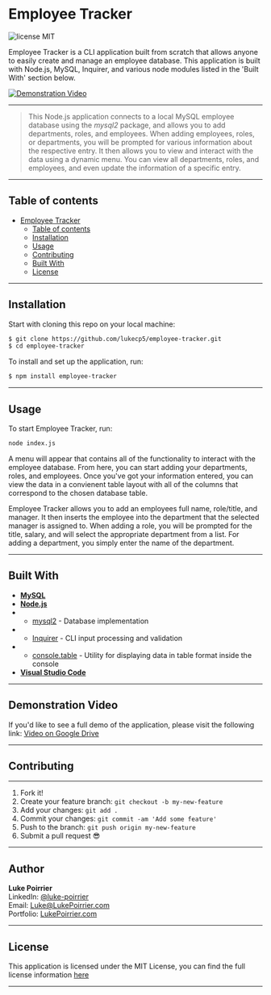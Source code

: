 # **Employee Tracker**
![license MIT](https://img.shields.io/badge/license-MIT-blue.svg)

 Employee Tracker is a CLI application built from scratch that allows anyone to easily create and manage an employee database. This application is built with Node.js, MySQL, Inquirer, and various node modules listed in the 'Built With' section below. 

[![Demonstration Video](https://github.com/lukecp5/employee-tracker/blob/58255f981bba01fc42bb18c41b7b459f185de19a/Assets/emp-tracker-gif.gif?raw=true)](https://drive.google.com/file/d/1NqhU8W-d0f6aTS-0DcA6_MjpmYvijm3-/view?usp=sharing)

---

> This Node.js application connects to a local MySQL employee database using the _mysql2_ package, and allows you to add departments, roles, and employees. When adding employees, roles, or departments, you will be prompted for various information about the respective entry. It then allows you to view and interact with the data using a dynamic menu. You can view all departments, roles, and employees, and even update the information of a specific entry.

---

## **Table of contents**

- [Employee Tracker](#employee-tracker)
  - [Table of contents](#table-of-contents)
  - [Installation](#installation)
  - [Usage](#usage)
  - [Contributing](#contributing)
  - [Built With](#built-with)
  - [License](#license)
---
## **Installation**

Start with cloning this repo on your local machine:

```sh
$ git clone https://github.com/lukecp5/employee-tracker.git
$ cd employee-tracker
```

To install and set up the application, run:

```sh
$ npm install employee-tracker
```

---

## **Usage**
To start Employee Tracker, run:
```sh
node index.js
```

A menu will appear that contains all of the functionality to interact with the employee database. From here, you can start adding your departments, roles, and employees. Once you've got your information entered, you can view the data in a convienent table layout with all of the columns that correspond to the chosen database table.

Employee Tracker allows you to add an employees full name, role/title, and manager. It then inserts the employee into the department that the selected manager is assigned to. When adding a role, you will be prompted for the title, salary, and will select the appropriate department from a list. For adding a department, you simply enter the name of the department.

---

## **Built With**
* [**MySQL**](https://www.mysql.com/) 
* [**Node.js**](https://nodejs.org/en/about/)
*  - [mysql2](https://www.npmjs.com/package/mysql2) - Database implementation 
*  - [Inquirer](https://www.npmjs.com/package/inquirer) - CLI input processing and validation
*  - [console.table](https://www.npmjs.com/package/console.table) - Utility for displaying data in table format inside the console
* [**Visual Studio Code**](https://code.visualstudio.com/)

---

## **Demonstration Video**
If you'd like to see a full demo of the application, please visit the following link: [Video on Google Drive](https://drive.google.com/file/d/1NqhU8W-d0f6aTS-0DcA6_MjpmYvijm3-/view?usp=sharing)

---

## **Contributing**

---

1.  Fork it!
2.  Create your feature branch: `git checkout -b my-new-feature`
3.  Add your changes: `git add .`
4.  Commit your changes: `git commit -am 'Add some feature'`
5.  Push to the branch: `git push origin my-new-feature`
6.  Submit a pull request :sunglasses:

---

## **Author**
**Luke Poirrier**   
LinkedIn: [@luke-poirrier](https://www.linkedin.com/in/luke-poirrier)  
Email: [Luke@LukePoirrier.com](mailto:Luke@LukePoirrier.com)  
Portfolio: [LukePoirrier.com](http://lukepoirrier.com)  

---

## **License**
This application is licensed under the MIT License, you can find the full license information [here](http://github.com/lukecp5/employee-tracker/LICENSE.txt)

---


